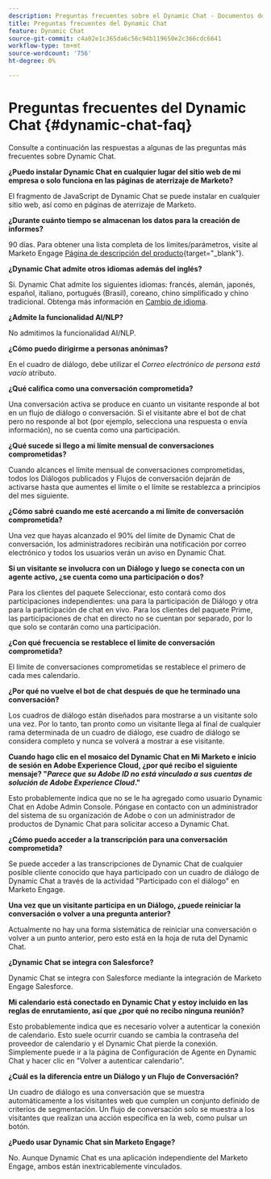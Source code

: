 ```yaml
---
description: Preguntas frecuentes sobre el Dynamic Chat - Documentos de Marketo - Documentación del producto
title: Preguntas frecuentes del Dynamic Chat
feature: Dynamic Chat
source-git-commit: c4a02e1c365da6c56c94b119650e2c366cdc6641
workflow-type: tm+mt
source-wordcount: '756'
ht-degree: 0%

---
```


# Preguntas frecuentes del Dynamic Chat {#dynamic-chat-faq}

Consulte a continuación las respuestas a algunas de las preguntas más frecuentes sobre Dynamic Chat.

**¿Puedo instalar Dynamic Chat en cualquier lugar del sitio web de mi empresa o solo funciona en las páginas de aterrizaje de Marketo?**

El fragmento de JavaScript de Dynamic Chat se puede instalar en cualquier sitio web, así como en páginas de aterrizaje de Marketo.

**¿Durante cuánto tiempo se almacenan los datos para la creación de informes?**

90 días. Para obtener una lista completa de los límites/parámetros, visite al Marketo Engage [Página de descripción del producto](https://helpx.adobe.com/legal/product-descriptions/adobe-marketo-engage---product-description.html){target="_blank"}.

**¿Dynamic Chat admite otros idiomas además del inglés?**

Sí. Dynamic Chat admite los siguientes idiomas: francés, alemán, japonés, español, italiano, portugués (Brasil), coreano, chino simplificado y chino tradicional. Obtenga más información en [Cambio de idioma](#changing-the-language).

**¿Admite la funcionalidad AI/NLP?**

No admitimos la funcionalidad AI/NLP.

**¿Cómo puedo dirigirme a personas anónimas?**

En el cuadro de diálogo, debe utilizar el _Correo electrónico de persona está vacío_ atributo.

**¿Qué califica como una conversación comprometida?**

Una conversación activa se produce en cuanto un visitante responde al bot en un flujo de diálogo o conversación. Si el visitante abre el bot de chat pero no responde al bot (por ejemplo, selecciona una respuesta o envía información), no se cuenta como una participación.

**¿Qué sucede si llego a mi límite mensual de conversaciones comprometidas?**

Cuando alcances el límite mensual de conversaciones comprometidas, todos los Diálogos publicados y Flujos de conversación dejarán de activarse hasta que aumentes el límite o el límite se restablezca a principios del mes siguiente.

**¿Cómo sabré cuando me esté acercando a mi límite de conversación comprometida?**

Una vez que hayas alcanzado el 90% del límite de Dynamic Chat de conversación, los administradores recibirán una notificación por correo electrónico y todos los usuarios verán un aviso en Dynamic Chat.

**Si un visitante se involucra con un Diálogo y luego se conecta con un agente activo, ¿se cuenta como una participación o dos?**

Para los clientes del paquete Seleccionar, esto contará como dos participaciones independientes: una para la participación de Diálogo y otra para la participación de chat en vivo. Para los clientes del paquete Prime, las participaciones de chat en directo no se cuentan por separado, por lo que solo se contarán como una participación.

**¿Con qué frecuencia se restablece el límite de conversación comprometida?**

El límite de conversaciones comprometidas se restablece el primero de cada mes calendario.

**¿Por qué no vuelve el bot de chat después de que he terminado una conversación?**

Los cuadros de diálogo están diseñados para mostrarse a un visitante solo una vez. Por lo tanto, tan pronto como un visitante llega al final de cualquier rama determinada de un cuadro de diálogo, ese cuadro de diálogo se considera completo y nunca se volverá a mostrar a ese visitante.

**Cuando hago clic en el mosaico del Dynamic Chat en Mi Marketo e inicio de sesión en Adobe Experience Cloud, ¿por qué recibo el siguiente mensaje? &quot;_Parece que su Adobe ID no está vinculado a sus cuentas de solución de Adobe Experience Cloud_.&quot;**

Esto probablemente indica que no se le ha agregado como usuario Dynamic Chat en Adobe Admin Console. Póngase en contacto con un administrador del sistema de su organización de Adobe o con un administrador de productos de Dynamic Chat para solicitar acceso a Dynamic Chat.

**¿Cómo puedo acceder a la transcripción para una conversación comprometida?**

Se puede acceder a las transcripciones de Dynamic Chat de cualquier posible cliente conocido que haya participado con un cuadro de diálogo de Dynamic Chat a través de la actividad &quot;Participado con el diálogo&quot; en Marketo Engage.

**Una vez que un visitante participa en un Diálogo, ¿puede reiniciar la conversación o volver a una pregunta anterior?**

Actualmente no hay una forma sistemática de reiniciar una conversación o volver a un punto anterior, pero esto está en la hoja de ruta del Dynamic Chat.

**¿Dynamic Chat se integra con Salesforce?**

Dynamic Chat se integra con Salesforce mediante la integración de Marketo Engage Salesforce.

**Mi calendario está conectado en Dynamic Chat y estoy incluido en las reglas de enrutamiento, así que ¿por qué no recibo ninguna reunión?**

Esto probablemente indica que es necesario volver a autenticar la conexión de calendario. Esto suele ocurrir cuando se cambia la contraseña del proveedor de calendario y el Dynamic Chat pierde la conexión. Simplemente puede ir a la página de Configuración de Agente en Dynamic Chat y hacer clic en &quot;Volver a autenticar calendario&quot;.

**¿Cuál es la diferencia entre un Diálogo y un Flujo de Conversación?**

Un cuadro de diálogo es una conversación que se muestra automáticamente a los visitantes web que cumplen un conjunto definido de criterios de segmentación. Un flujo de conversación solo se muestra a los visitantes que realizan una acción específica en la web, como pulsar un botón.

**¿Puedo usar Dynamic Chat sin Marketo Engage?**

No. Aunque Dynamic Chat es una aplicación independiente del Marketo Engage, ambos están inextricablemente vinculados.
